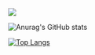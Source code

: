 <img src="https://capsule-render.vercel.app/api?type=transparent&height=200&color=eeeee&text=MIJIN'S%20GITHUB&fontColor=00000&reversal=false" />

![Anurag's GitHub stats](https://github-readme-stats.vercel.app/api?username=JINILEEE&show_icons=true&theme=highcontrast)

[![Top Langs](https://github-readme-stats.vercel.app/api/top-langs/?username=JINILEEE)](https://github.com/anuraghazra/github-readme-stats)

